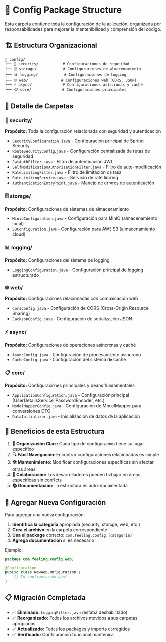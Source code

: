 # 📁 Config Package Structure

Esta carpeta contiene toda la configuración de la aplicación, organizada por responsabilidades para mejorar la mantenibilidad y comprensión del código.

## 🏗️ Estructura Organizacional

```
📁 config/
├── 🔐 security/           # Configuraciones de seguridad
├── 🗄️ storage/            # Configuraciones de almacenamiento  
├── 📊 logging/            # Configuraciones de logging
├── 🌐 web/               # Configuraciones web (CORS, JSON)
├── ⚡ async/              # Configuraciones asíncronas y caché
└── 📋 core/              # Configuraciones principales
```

## 📂 Detalle de Carpetas

### 🔐 security/
**Propósito:** Toda la configuración relacionada con seguridad y autenticación
- `SecurityConfiguration.java` - Configuración principal de Spring Security
- `RouteSecurityConfig.java` - Configuración centralizada de rutas de seguridad
- `JwtAuthFilter.java` - Filtro de autenticación JWT
- `SelfModificationAuthorizationFilter.java` - Filtro de auto-modificación
- `RateLimitingFilter.java` - Filtro de limitación de tasa
- `RateLimitingService.java` - Servicio de rate limiting
- `AuthenticationEntryPoint.java` - Manejo de errores de autenticación

### 🗄️ storage/
**Propósito:** Configuraciones de sistemas de almacenamiento
- `MinioConfiguration.java` - Configuración para MinIO (almacenamiento local)
- `S3Configuration.java` - Configuración para AWS S3 (almacenamiento cloud)

### 📊 logging/
**Propósito:** Configuraciones del sistema de logging
- `LoggingConfiguration.java` - Configuración principal de logging estructurado

### 🌐 web/
**Propósito:** Configuraciones relacionadas con comunicación web
- `CorsConfig.java` - Configuración de CORS (Cross-Origin Resource Sharing)
- `JacksonConfig.java` - Configuración de serialización JSON

### ⚡ async/
**Propósito:** Configuraciones de operaciones asíncronas y caché
- `AsyncConfig.java` - Configuración de procesamiento asíncrono
- `CacheConfig.java` - Configuración del sistema de caché

### 📋 core/
**Propósito:** Configuraciones principales y beans fundamentales
- `ApplicationConfiguration.java` - Configuración principal (UserDetailsService, PasswordEncoder, etc.)
- `ModelMapperConfig.java` - Configuración de ModelMapper para conversiones DTO
- `DataInitializer.java` - Inicialización de datos de la aplicación

## 🎯 Beneficios de esta Estructura

1. **📍 Organización Clara:** Cada tipo de configuración tiene su lugar específico
2. **🔍 Fácil Navegación:** Encontrar configuraciones relacionadas es simple
3. **🛠️ Mantenimiento:** Modificar configuraciones específicas sin afectar otras áreas
4. **👥 Colaboración:** Los desarrolladores pueden trabajar en áreas específicas sin conflicts
5. **📚 Documentación:** La estructura es auto-documentada

## 🚀 Agregar Nueva Configuración

Para agregar una nueva configuración:

1. **Identifica la categoría** apropiada (security, storage, web, etc.)
2. **Crea el archivo** en la carpeta correspondiente
3. **Usa el package** correcto: `com.feeling.config.[categoria]`
4. **Agrega documentación** si es necesario

Ejemplo:
```java
package com.feeling.config.web;

@Configuration
public class NewWebConfiguration {
    // Tu configuración aquí
}
```

## 📋 Migración Completada

- ✅ **Eliminado:** `LoggingFilter.java` (estaba deshabilitado)
- ✅ **Reorganizado:** Todos los archivos movidos a sus carpetas apropiadas
- ✅ **Actualizado:** Todos los packages y imports corregidos
- ✅ **Verificado:** Configuración funcional mantenida